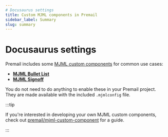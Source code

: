 ```yaml
---
# Docusaurus settings
title: Custom MJML components in Premail
sidebar_label: Summary
slug: summary
---
```

# Docusaurus settings

Premail includes some
[MJML custom components](https://documentation.mjml.io/#creating-a-component)
for common use cases:

- **[MJML Bullet List](/docs/components/mjml-bullet-list/)**
- **[MJML Signoff](/docs/components/mjml-signoff/)**

You do not need to do anything to enable these in your Premail project. They are
made available with the included `.mjmlconfig` file.

:::tip

If you're interested in developing your own MJML custom components, check out
[premail/mjml-custom-component](https://github.com/premail/mjml-custom-component)
for a guide.

:::

